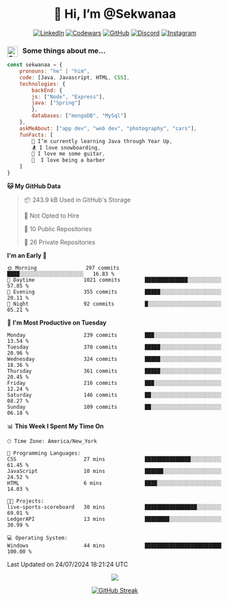 <h1 align="center" style="font-size = 20px;">👋 Hi, I’m @Sekwanaa</h1>

<div align="center">
	
<a href="https://www.linkedin.com/in/chrisskchia/" target="blank">![LinkedIn](https://img.shields.io/badge/linkedin-%230077B5.svg?style=for-the-badge&logo=linkedin&logoColor=white)</a>
<a href="https://www.codewars.com/users/sekwanaa" target="blank">![Codewars](https://img.shields.io/badge/Codewars-B1361E?style=for-the-badge&logo=codewars&logoColor=grey)</a>
<a href="https://github.com/sekwanaa" target="blank">![GitHub](https://img.shields.io/badge/github-%23121011.svg?style=for-the-badge&logo=github&logoColor=white)</a>
<a href="https://discordapp.com/users/181891769414189056" target="blank">![Discord](https://img.shields.io/badge/Discord-%235865F2.svg?style=for-the-badge&logo=discord&logoColor=white)</a>
<a href="https://www.instagram.com/sekwanaa/" target="blank">![Instagram](https://img.shields.io/badge/Instagram-%23E4405F.svg?style=for-the-badge&logo=Instagram&logoColor=white)</a>

</div>

### <img align="left" alt="Coding" height="25" src="https://media.tenor.com/2aSuT7p_a_UAAAAi/peachcat-cat.gif"> &nbsp; Some things about me...

``` javascript
const sekwanaa = {
	pronouns: "he" | "him",
	code: [Java, Javascript, HTML, CSS],
	technologies: {
		backEnd: {
		js: ["Node", "Express"],
		java: ["Spring"]
		},
		databases: ["mongoDB", "MySql"]
	},
 	askMeAbout: ["app dev", "web dev", "photography", "cars"],
 	funFacts: [
		🌱 I’m currently learning Java through Year Up,
		🏂 I love snowboarding,
		🎸 I love me some guitar,
		💈  I love being a barber
	]
}
```
<!--Github Stats-->

<!--START_SECTION:waka-->
**🐱 My GitHub Data** 

> 📦 243.9 kB Used in GitHub's Storage 
 > 
> 🚫 Not Opted to Hire
 > 
> 📜 10 Public Repositories 
 > 
> 🔑 26 Private Repositories 
 > 
**I'm an Early 🐤** 

```text
🌞 Morning                297 commits         ████░░░░░░░░░░░░░░░░░░░░░   16.83 % 
🌆 Daytime                1021 commits        ██████████████░░░░░░░░░░░   57.85 % 
🌃 Evening                355 commits         █████░░░░░░░░░░░░░░░░░░░░   20.11 % 
🌙 Night                  92 commits          █░░░░░░░░░░░░░░░░░░░░░░░░   05.21 % 
```
📅 **I'm Most Productive on Tuesday** 

```text
Monday                   239 commits         ███░░░░░░░░░░░░░░░░░░░░░░   13.54 % 
Tuesday                  370 commits         █████░░░░░░░░░░░░░░░░░░░░   20.96 % 
Wednesday                324 commits         █████░░░░░░░░░░░░░░░░░░░░   18.36 % 
Thursday                 361 commits         █████░░░░░░░░░░░░░░░░░░░░   20.45 % 
Friday                   216 commits         ███░░░░░░░░░░░░░░░░░░░░░░   12.24 % 
Saturday                 146 commits         ██░░░░░░░░░░░░░░░░░░░░░░░   08.27 % 
Sunday                   109 commits         ██░░░░░░░░░░░░░░░░░░░░░░░   06.18 % 
```


📊 **This Week I Spent My Time On** 

```text
🕑︎ Time Zone: America/New_York

💬 Programming Languages: 
CSS                      27 mins             ███████████████░░░░░░░░░░   61.45 % 
JavaScript               10 mins             ██████░░░░░░░░░░░░░░░░░░░   24.52 % 
HTML                     6 mins              ████░░░░░░░░░░░░░░░░░░░░░   14.03 % 

🐱‍💻 Projects: 
live-sports-scoreboard   30 mins             █████████████████░░░░░░░░   69.01 % 
LedgerAPI                13 mins             ████████░░░░░░░░░░░░░░░░░   30.99 % 

💻 Operating System: 
Windows                  44 mins             █████████████████████████   100.00 % 
```


 Last Updated on 24/07/2024 18:21:24 UTC
<!--END_SECTION:waka-->


<div align="center">
	
![](https://komarev.com/ghpvc/?username=sekwanaa&label=GITHUB-VISITORS&style=for-the-badge&abbreviated=true)

<div>

[![GitHub Streak](https://github-readme-streak-stats.herokuapp.com/?user=sekwanaa)](https://git.io/streak-stats)
 
</div>
 
</div>


<!---
# CERTIFICATES
### Google IT Automation with Python Specialization

>***Coursera --- Issued September 2022***
Online certificate issued by Coursera building skills using Git, Github, and Python

### Google IT Support Certificate
>***Coursera --- Issued November 2021***
Online certificate issued by Coursera building foundational skills including
troubleshooting and customer service, networking, operating systems, system
administration, and security.
--->

<!---
Jiggly-sensation/Jiggly-sensation is a ✨ special ✨ repository because its `README.md` (this file) appears on your GitHub profile.
You can click the Preview link to take a look at your changes.
--->


